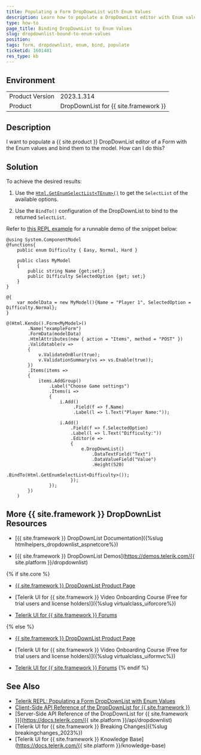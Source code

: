```yaml
---
title: Populating a Form DropDownList with Enum Values
description: Learn how to populate a DropDownList editor with Enum values and bind them to the model when woriking with {{ site.product }}.
type: how-to
page_title: Binding DropDownList to Enum Values
slug: dropdownlist-bound-to-enum-values
position: 
tags: form, dropdownlist, enum, bind, populate
ticketid: 1601481
res_type: kb
---
```


## Environment

<table>
    <tbody>
        <tr>
            <td>Product Version</td>
            <td>2023.1.314</td>
        </tr>
        <tr>
            <td>Product</td>
            <td>DropDownList for {{ site.framework }}</td>
        </tr>
    </tbody>
</table>


## Description

I want to populate a {{ site.product }} DropDownList editor of a Form with the Enum values and bind them to the model. How can I do this?

## Solution

To achieve the desired results:

1. Use the [`Html.GetEnumSelectList<TEnum>()`](https://learn.microsoft.com/en-us/dotnet/api/microsoft.aspnetcore.mvc.viewfeatures.htmlhelper.getenumselectlist?view=aspnetcore-7.0#microsoft-aspnetcore-mvc-viewfeatures-htmlhelper-getenumselectlist-1) to get the `SelectList` of the available options.

1. Use the `BindTo()` configuration of the DropDownList to bind to the returned `SelectList`.

Refer to [this REPL example](https://netcorerepl.telerik.com/mxORFgEN03Pjpclo16) for a runnable demo of the snippet below:

```
@using System.ComponentModel 
@functions{
    public enum Difficulty { Easy, Normal, Hard }

    public class MyModel
    {
        public string Name {get;set;}
        public Difficulty SelectedOption {get; set;}
    }
}

@{
    var modelData = new MyModel(){Name = "Player 1", SelectedOption = Difficulty.Normal};
}

@(Html.Kendo().Form<MyModel>()
        .Name("exampleForm")
        .FormData(modelData)
        .HtmlAttributes(new { action = "Items", method = "POST" })
        .Validatable(v =>
        {
            v.ValidateOnBlur(true);
            v.ValidationSummary(vs => vs.Enable(true));
        })
        .Items(items =>
        {
            items.AddGroup()
                .Label("Choose Game settings")
                .Items(i =>
                {
                    i.Add()
                         .Field(f => f.Name)
                         .Label(l => l.Text("Player Name:"));

                    i.Add()
                        .Field(f => f.SelectedOption)
                        .Label(l => l.Text("Difficulty:"))
                        .Editor(e =>
                        {
                            e.DropDownList()
                                .DataTextField("Text")
                                .DataValueField("Value")
                                .Height(520)
                                .BindTo(Html.GetEnumSelectList<Difficulty>());  
                        });
                });
        })
    )

```

## More {{ site.framework }} DropDownList Resources

* [{{ site.framework }} DropDownList Documentation]({%slug htmlhelpers_dropdownlist_aspnetcore%})

* [{{ site.framework }} DropDownList Demos](https://demos.telerik.com/{{ site.platform }}/dropdownlist)

{% if site.core %}
* [{{ site.framework }} DropDownList Product Page](https://www.telerik.com/aspnet-core-ui/dropdownlist)

* [Telerik UI for {{ site.framework }} Video Onboarding Course (Free for trial users and license holders)]({%slug virtualclass_uiforcore%})

* [Telerik UI for {{ site.framework }} Forums](https://www.telerik.com/forums/aspnet-core-ui)

{% else %}
* [{{ site.framework }} DropDownList Product Page](https://www.telerik.com/aspnet-mvc/dropdownlist)

* [Telerik UI for {{ site.framework }} Video Onboarding Course (Free for trial users and license holders)]({%slug virtualclass_uiformvc%})

* [Telerik UI for {{ site.framework }} Forums](https://www.telerik.com/forums/aspnet-mvc)
{% endif %}

## See Also

* [Telerik REPL: Populating a Form DropDownList with Enum Values](https://netcorerepl.telerik.com/mxORFgEN03Pjpclo16)
* [Client-Side API Reference of the DropDownList for {{ site.framework }}](https://docs.telerik.com/kendo-ui/api/javascript/ui/dropdownlist)
* [Server-Side API Reference of the DropDownList for {{ site.framework }}](https://docs.telerik.com/{{ site.platform }}/api/dropdownlist)
* [Telerik UI for {{ site.framework }} Breaking Changes]({%slug breakingchanges_2023%})
* [Telerik UI for {{ site.framework }} Knowledge Base](https://docs.telerik.com/{{ site.platform }}/knowledge-base)
